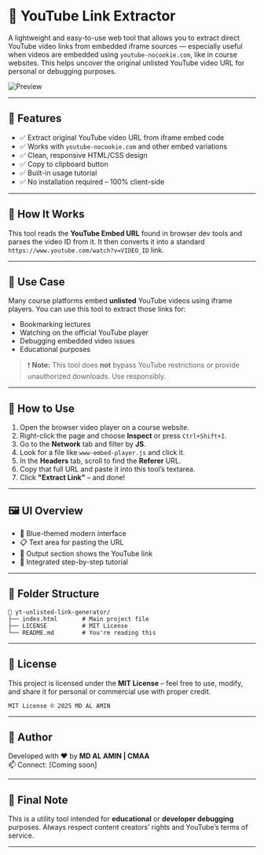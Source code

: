 # 🎯 YouTube Link Extractor

A lightweight and easy-to-use web tool that allows you to extract direct YouTube video links from embedded iframe sources — especially useful when videos are embedded using `youtube-nocookie.com`, like in course websites. This helps uncover the original unlisted YouTube video URL for personal or debugging purposes.

![Preview](https://i.postimg.cc/SKTT7xN4/Screenshot-2025-08-07-144548.png)

---

## 🚀 Features

- ✅ Extract original YouTube video URL from iframe embed code
- ✅ Works with `youtube-nocookie.com` and other embed variations
- ✅ Clean, responsive HTML/CSS design
- ✅ Copy to clipboard button
- ✅ Built-in usage tutorial
- ✅ No installation required – 100% client-side

---

## 🧠 How It Works

This tool reads the **YouTube Embed URL** found in browser dev tools and parses the video ID from it. It then converts it into a standard `https://www.youtube.com/watch?v=VIDEO_ID` link.

---

## 🔎 Use Case

Many course platforms embed **unlisted** YouTube videos using iframe players. You can use this tool to extract those links for:

- Bookmarking lectures
- Watching on the official YouTube player
- Debugging embedded video issues
- Educational purposes

> ❗ **Note:** This tool does **not** bypass YouTube restrictions or provide unauthorized downloads. Use responsibly.

---

## 🧰 How to Use

1. Open the browser video player on a course website.
2. Right-click the page and choose **Inspect** or press `Ctrl+Shift+I`.
3. Go to the **Network** tab and filter by **JS**.
4. Look for a file like `www-embed-player.js` and click it.
5. In the **Headers** tab, scroll to find the **Referer** URL.
6. Copy that full URL and paste it into this tool’s textarea.
7. Click **"Extract Link"** – and done!

---

## 🖼️ UI Overview

- 🔵 Blue-themed modern interface  
- 📋 Text area for pasting the URL  
- 🎯 Output section shows the YouTube link  
- 📘 Integrated step-by-step tutorial  

---

## 📂 Folder Structure

```
📁 yt-unlisted-link-generator/
├── index.html       # Main project file
├── LICENSE          # MIT License
└── README.md        # You're reading this
```

---

## 📄 License

This project is licensed under the **MIT License** – feel free to use, modify, and share it for personal or commercial use with proper credit.

```
MIT License © 2025 MD AL AMIN
```

---

## 👤 Author

Developed with ❤️ by **MD AL AMIN | CMAA**  
📫 Connect: [Coming soon]

---

## 🏁 Final Note

This is a utility tool intended for **educational** or **developer debugging** purposes. Always respect content creators’ rights and YouTube’s terms of service.

---
